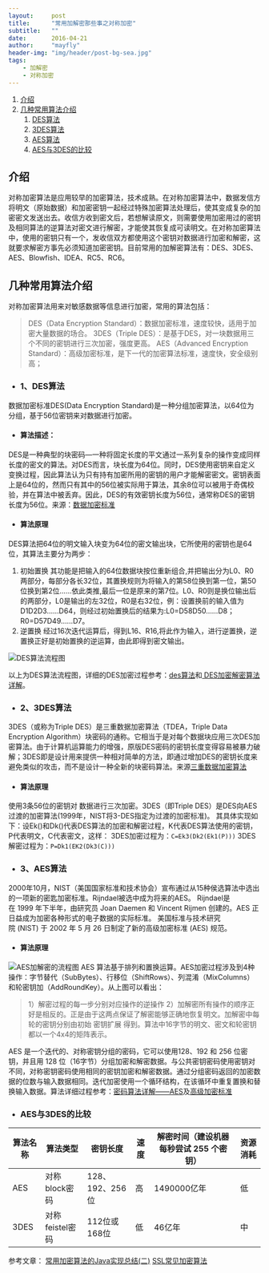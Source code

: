 ```yaml
---
layout:     post
title:      "常用加解密那些事之对称加密"
subtitle:   ""
date:       2016-04-21
author:     "mayfly"
header-img: "img/header/post-bg-sea.jpg"
tags:
    - 加解密
    - 对称加密
---
```



1. [介绍](#介绍)
2. [几种常用算法介绍](#几种常用算法介绍)
	1. [DES算法](#1、DES算法)
	2. [3DES算法](#2、3DES算法)
	3. [AES算法](#3、AES算法)
	3. [AES与3DES的比较](#AES与3DES的比较)
   

 ## 介绍
对称加密算法是应用较早的加密算法，技术成熟。在对称加密算法中，数据发信方将明文（原始数据）和加密密钥一起经过特殊加密算法处理后，使其变成复杂的加密密文发送出去。收信方收到密文后，若想解读原文，则需要使用加密用过的密钥及相同算法的逆算法对密文进行解密，才能使其恢复成可读明文。在对称加密算法中，使用的密钥只有一个，发收信双方都使用这个密钥对数据进行加密和解密，这就要求解密方事先必须知道加密密钥。目前常用的加解密算法有：DES、3DES、AES、Blowfish、IDEA、RC5、RC6。

 ## 几种常用算法介绍
对称加密算法用来对敏感数据等信息进行加密，常用的算法包括：
>DES（Data Encryption Standard）：数据加密标准，速度较快，适用于加密大量数据的场合。
3DES（Triple DES）：是基于DES，对一块数据用三个不同的密钥进行三次加密，强度更高。
AES（Advanced Encryption Standard）：高级加密标准，是下一代的加密算法标准，速度快，安全级别高；

- ### 1、DES算法
数据加密标准DES(Data Encryption Standard)是一种分组加密算法，以64位为分组，基于56位密钥来对数据进行加密。

- #### 算法描述：
DES是一种典型的块密码—一种将固定长度的平文通过一系列复杂的操作变成同样长度的密文的算法。对DES而言，块长度为64位。同时，DES使用密钥来自定义变换过程，因此算法认为只有持有加密所用的密钥的用户才能解密密文。密钥表面上是64位的，然而只有其中的56位被实际用于算法，其余8位可以被用于奇偶校验，并在算法中被丢弃。因此，DES的有效密钥长度为56位，通常称DES的密钥长度为56位。来源：[数据加密标准](https://zh.wikipedia.org/wiki/%E8%B3%87%E6%96%99%E5%8A%A0%E5%AF%86%E6%A8%99%E6%BA%96)

- #### 算法原理
DES算法把64位的明文输入块变为64位的密文输出块，它所使用的密钥也是64位，其算法主要分为两步：
1. 初始置换
其功能是把输入的64位数据块按位重新组合,并把输出分为L0、R0两部分，每部分各长32位，其置换规则为将输入的第58位换到第一位，第50位换到第2位……依此类推,最后一位是原来的第7位。L0、R0则是换位输出后的两部分，L0是输出的左32位，R0是右32位，例：设置换前的输入值为D1D2D3……D64，则经过初始置换后的结果为:L0=D58D50……D8；R0=D57D49……D7。
2. 逆置换
经过16次迭代运算后，得到L16、R16,将此作为输入，进行逆置换，逆置换正好是初始置换的逆运算，由此即得到密文输出。

![DES算法流程图](http://upload-images.jianshu.io/upload_images/1042709-d2c07805aaf86d0a.jpg?imageMogr2/auto-orient/strip%7CimageView2/2/w/1240)

以上为DES算法流程图，详细的DES加密过程参考：[des算法](http://baike.baidu.com/view/584868.htm)和[ DES加密解密算法详解](http://yiluohuanghun.blog.51cto.com/3407300/917168)。

- ### 2、3DES算法
3DES（或称为Triple DES）是三重数据加密算法（TDEA，Triple Data Encryption Algorithm）块密码的通称。它相当于是对每个数据块应用三次DES加密算法。由于计算机运算能力的增强，原版DES密码的密钥长度变得容易被暴力破解；3DES即是设计用来提供一种相对简单的方法，即通过增加DES的密钥长度来避免类似的攻击，而不是设计一种全新的块密码算法。来源[三重数据加密算法](https://zh.wikipedia.org/wiki/%E4%B8%89%E9%87%8D%E8%B3%87%E6%96%99%E5%8A%A0%E5%AF%86%E6%BC%94%E7%AE%97%E6%B3%95)

- #### 算法原理
使用3条56位的密钥对 数据进行三次加密。3DES（即Triple DES）是DES向AES过渡的加密算法(1999年，NIST将3-DES指定为过渡的加密标准)。
其具体实现如下：设Ek()和Dk()代表DES算法的加密和解密过程，K代表DES算法使用的密钥，P代表明文，C代表密文，这样：
3DES加密过程为：`C=Ek3(Dk2(Ek1(P)))`
3DES解密过程为：`P=Dk1(EK2(Dk3(C)))`

- ### 3、AES算法
2000年10月，NIST（美国国家标准和技术协会）宣布通过从15种侯选算法中选出的一项新的密匙加密标准。Rijndael被选中成为将来的AES。 Rijndael是在 1999 年下半年，由研究员 Joan Daemen 和 Vincent Rijmen 创建的。AES 正日益成为加密各种形式的电子数据的实际标准。
美国标准与技术研究院 (NIST) 于 2002 年 5 月 26 日制定了新的高级加密标准 (AES) 规范。

- #### 算法原理
![AES加解密的流程图](http://upload-images.jianshu.io/upload_images/1042709-ce8867bc8c6cacea.png?imageMogr2/auto-orient/strip%7CimageView2/2/w/1240)
AES 算法基于排列和置换运算。AES加密过程涉及到4种操作：字节替代（SubBytes）、行移位（ShiftRows）、列混淆（MixColumns）和轮密钥加（AddRoundKey）。从上图可以看出：
>1）解密过程的每一步分别对应操作的逆操作
2）加解密所有操作的顺序正好是相反的。正是由于这两点保证了解密能够正确地恢复明文。加解密中每轮的密钥分别由初始 密钥扩展 得到。算法中16字节的明文、密文和轮密钥都以一个4x4的矩阵表示。

AES 是一个迭代的、对称密钥分组的密码，它可以使用128、192 和 256 位密钥，并且用 128 位（16字节）分组加密和解密数据。与公共密钥密码使用密钥对不同，对称密钥密码使用相同的密钥加密和解密数据。通过分组密码返回的加密数据的位数与输入数据相同。迭代加密使用一个循环结构，在该循环中重复置换和替换输入数据。算法详细过程参考：[密码算法详解——AES](http://www.cnblogs.com/luop/p/4334160.html)及[高级加密标准](https://zh.wikipedia.org/wiki/%E9%AB%98%E7%BA%A7%E5%8A%A0%E5%AF%86%E6%A0%87%E5%87%86)

- ### AES与3DES的比较

| 算法名称 | 算法类型 |  密钥长度  | 速度   | 解密时间（建设机器每秒尝试  255  个密钥）   | 资源消耗   |
|----|----|----|----|----|----|
|AES|对称block密码|128、192、256位|高|1490000亿年|低|
|3DES|对称feistel密码|112位或168位|低|46亿年|中|


参考文章：
[常用加密算法的Java实现总结(二)](http://www.blogjava.net/amigoxie/archive/2014/07/06/415503.html)
[SSL常见加密算法](http://www.willrey.com/support/ssl_des.html)